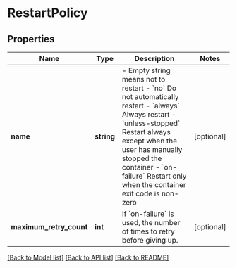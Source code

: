# RestartPolicy

## Properties
Name | Type | Description | Notes
------------ | ------------- | ------------- | -------------
**name** | **string** | - Empty string means not to restart - &#x60;no&#x60; Do not automatically restart - &#x60;always&#x60; Always restart - &#x60;unless-stopped&#x60; Restart always except when the user has manually stopped the container - &#x60;on-failure&#x60; Restart only when the container exit code is non-zero | [optional] 
**maximum_retry_count** | **int** | If &#x60;on-failure&#x60; is used, the number of times to retry before giving up. | [optional] 

[[Back to Model list]](../../README.md#documentation-for-models) [[Back to API list]](../../README.md#documentation-for-api-endpoints) [[Back to README]](../../README.md)

